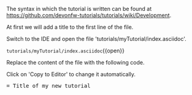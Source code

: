 The syntax in which the tutorial is written can be found at https://github.com/devonfw-tutorials/tutorials/wiki/Development.

At first we will add a title to the first line of the file.


Switch to the IDE and open the file 'tutorials/myTutorial/index.asciidoc'.

`tutorials/myTutorial/index.asciidoc`{{open}}




Replace the content of the file with the following code.


Click on 'Copy to Editor' to change it automatically.

<pre class="file" data-filename="tutorials/myTutorial/index.asciidoc" data-target="replace" data-marker="">
= Title of my new tutorial</pre>

